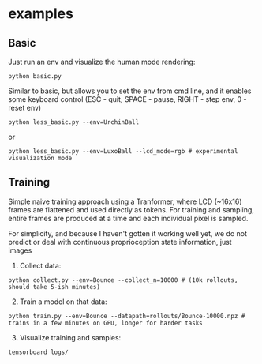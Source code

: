 examples
=================


## Basic

Just run an env and visualize the human mode rendering:
```
python basic.py
```

Similar to basic, but allows you to set the env from cmd line, and it enables some keyboard control (ESC - quit, SPACE - pause, RIGHT - step env, 0 - reset env)
```
python less_basic.py --env=UrchinBall
```

or 

```
python less_basic.py --env=LuxoBall --lcd_mode=rgb # experimental visualization mode
```

## Training

Simple naive training approach using a Tranformer, where LCD (~16x16) frames are flattened and used directly as
tokens. For training and sampling, entire frames are produced at a time and each individual pixel is sampled.

For simplicity, and because I haven't gotten it working well yet, we do not predict or deal with continuous proprioception state information,
just images

1. Collect data:
```
python collect.py --env=Bounce --collect_n=10000 # (10k rollouts, should take 5-ish minutes)
```
2. Train a model on that data:
```
python train.py --env=Bounce --datapath=rollouts/Bounce-10000.npz # trains in a few minutes on GPU, longer for harder tasks
```
3. Visualize training and samples:
```
tensorboard logs/
```